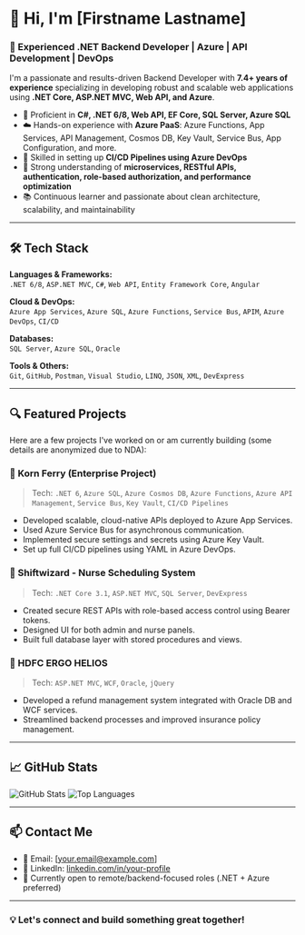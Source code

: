 # 👋 Hi, I'm [Firstname Lastname]  
### 🚀 Experienced .NET Backend Developer | Azure | API Development | DevOps

I'm a passionate and results-driven Backend Developer with **7.4+ years of experience** specializing in developing robust and scalable web applications using **.NET Core, ASP.NET MVC, Web API, and Azure**.

- 🔧 Proficient in **C#, .NET 6/8, Web API, EF Core, SQL Server, Azure SQL**
- ☁️ Hands-on experience with **Azure PaaS**: Azure Functions, App Services, API Management, Cosmos DB, Key Vault, Service Bus, App Configuration, and more.
- 🚀 Skilled in setting up **CI/CD Pipelines using Azure DevOps**
- 💬 Strong understanding of **microservices, RESTful APIs, authentication, role-based authorization, and performance optimization**
- 📚 Continuous learner and passionate about clean architecture, scalability, and maintainability

---

## 🛠️ Tech Stack

**Languages & Frameworks:**  
`.NET 6/8`, `ASP.NET MVC`, `C#`, `Web API`, `Entity Framework Core`, `Angular`

**Cloud & DevOps:**  
`Azure App Services`, `Azure SQL`, `Azure Functions`, `Service Bus`, `APIM`, `Azure DevOps`, `CI/CD`

**Databases:**  
`SQL Server`, `Azure SQL`, `Oracle`

**Tools & Others:**  
`Git`, `GitHub`, `Postman`, `Visual Studio`, `LINQ`, `JSON`, `XML`, `DevExpress`

---

## 🔍 Featured Projects

Here are a few projects I've worked on or am currently building (some details are anonymized due to NDA):

### 🔷 Korn Ferry (Enterprise Project)
> Tech: `.NET 6`, `Azure SQL`, `Azure Cosmos DB`, `Azure Functions`, `Azure API Management`, `Service Bus`, `Key Vault`, `CI/CD Pipelines`

- Developed scalable, cloud-native APIs deployed to Azure App Services.
- Used Azure Service Bus for asynchronous communication.
- Implemented secure settings and secrets using Azure Key Vault.
- Set up full CI/CD pipelines using YAML in Azure DevOps.

### 🔷 Shiftwizard - Nurse Scheduling System
> Tech: `.NET Core 3.1`, `ASP.NET MVC`, `SQL Server`, `DevExpress`

- Created secure REST APIs with role-based access control using Bearer tokens.
- Designed UI for both admin and nurse panels.
- Built full database layer with stored procedures and views.

### 🔷 HDFC ERGO HELIOS
> Tech: `ASP.NET MVC`, `WCF`, `Oracle`, `jQuery`

- Developed a refund management system integrated with Oracle DB and WCF services.
- Streamlined backend processes and improved insurance policy management.

---

## 📈 GitHub Stats

![GitHub Stats](https://github-readme-stats.vercel.app/api?username=your-github-username&show_icons=true&theme=tokyonight)
![Top Languages](https://github-readme-stats.vercel.app/api/top-langs/?username=your-github-username&layout=compact&theme=tokyonight)

---

## 📫 Contact Me

- 📧 Email: [your.email@example.com]
- 🔗 LinkedIn: [linkedin.com/in/your-profile](https://linkedin.com/in/your-profile)
- 📍 Currently open to remote/backend-focused roles (.NET + Azure preferred)

---

### 💡 Let's connect and build something great together!
